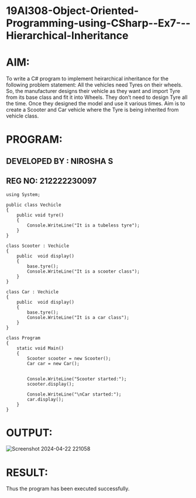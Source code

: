 # 19AI308-Object-Oriented-Programming-using-CSharp--Ex7---Hierarchical-Inheritance

# AIM:

To write a C# program to implement heirarchical inheritance for the following problem statement:  All the vehicles need Tyres on their wheels. 
So, the manufacturer designs their vehicle as they want and import Tyre from its base class and fit it into Wheels. 
They don’t need to design Tyre all the time. Once they designed the model and use it various times. 
Aim is to create a Scooter and Car vehicle where the Tyre is being inherited from vehicle class.


# PROGRAM:
## DEVELOPED BY : NIROSHA S
## REG NO: 212222230097
```
using System;

public class Vechicle
{
    public void tyre()
    {
        Console.WriteLine("It is a tubeless tyre");
    }
}

class Scooter : Vechicle
{
    public  void display() 
    {
        base.tyre();
        Console.WriteLine("It is a scooter class");
    }
}

class Car : Vechicle
{
    public  void display() 
    {
        base.tyre();
        Console.WriteLine("It is a car class");
    }
}

class Program
{
    static void Main()
    {
        Scooter scooter = new Scooter();
        Car car = new Car();
        
        
        Console.WriteLine("Scooter started:");
        scooter.display();
        
        Console.WriteLine("\nCar started:");
        car.display();
    }
}
```

# OUTPUT:

![Screenshot 2024-04-22 221058](https://github.com/22008686/19AI308-Object-Oriented-Programming-using-CSharp--Ex7---Hierarchical-Inheritance/assets/118916413/32f6457b-12a9-4871-9b33-1f9659868a6c)

# RESULT:

Thus the program has been executed successfully.

